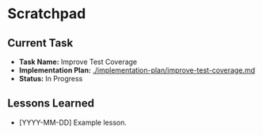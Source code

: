 # Scratchpad

## Current Task

- **Task Name:** Improve Test Coverage
- **Implementation Plan:** [./implementation-plan/improve-test-coverage.md](./implementation-plan/improve-test-coverage.md)
- **Status:** In Progress

## Lessons Learned
- [YYYY-MM-DD] Example lesson. 